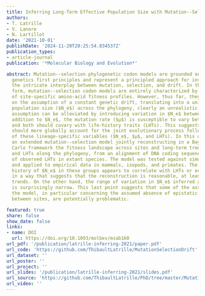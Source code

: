 ```yaml
---
title: Inferring Long-Term Effective Population Size with Mutation--Selection Models
authors:
- T. Latrille
- V. Lanore
- N. Lartillot
date: '2021-10-01'
publishDate: '2024-11-20T20:25:54.834537Z'
publication_types:
- article-journal
publication: '*Molecular Biology and Evolution*'

abstract: Mutation--selection phylogenetic codon models are grounded on population
  genetics first principles and represent a principled approach for investigating
  the intricate interplay between mutation, selection, and drift. In their current
  form, mutation--selection codon models are entirely characterized by the collection
  of site-specific amino-acid fitness profiles. However, thus far, they have relied
  on the assumption of a constant genetic drift, translating into a unique effective
  population size ($N_e$) across the phylogeny, clearly an unrealistic assumption. This
  assumption can be alleviated by introducing variation in $N_e$ between lineages. In
  addition to $N_e$, the mutation rate ($μ$) is susceptible to vary between lineages,
  and both should covary with life-history traits (LHTs). This suggests that the model
  should more globally account for the joint evolutionary process followed by all
  of these lineage-specific variables ($N_e$, $μ$, and LHTs). In this direction, we introduce
  an extended mutation--selection model jointly reconstructing in a Bayesian Monte
  Carlo framework the fitness landscape across sites and long-term trends in $N_e$, $μ$,
  and LHTs along the phylogeny, from an alignment of DNA coding sequences and a matrix
  of observed LHTs in extant species. The model was tested against simulated data
  and applied to empirical data in mammals, isopods, and primates. The reconstructed
  history of $N_e$ in these groups appears to correlate with LHTs or ecological variables
  in a way that suggests that the reconstruction is reasonable, at least in its global
  trends. On the other hand, the range of variation in $N_e$ inferred across species
  is surprisingly narrow. This last point suggests that some of the assumptions of
  the model, in particular concerning the assumed absence of epistatic interactions
  between sites, are potentially problematic.

featured: true
share: false
show_date: false
links:
- name: DOI
  url: https://doi.org/10.1093/molbev/msab160
url_pdf: '/publication/latrille-inferring-2021/paper.pdf'
url_code: 'https://github.com/ThibaultLatrille/MutationSelectionDrift'
url_dataset: ''
url_poster: ''
url_project: ''
url_slides: '/publication/latrille-inferring-2021/slides.pdf'
url_source: 'https://github.com/ThibaultLatrille/PhD/tree/master/MutationSelectionDrift'
url_video: ''
---
```


